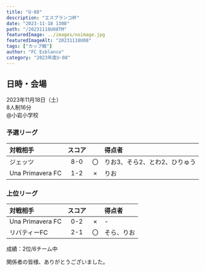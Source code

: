 ```yaml
---
title: "U-08"
description: "エスブランコ杯"
date: "2023-11-18 1300"
path: "/20231118U08TM"
featuredImage: ../images/noimage.jpg
featuredImageAlt: "20231118U08"
tags: ["カップ戦"]
author: "FC Esblanco"
category: "2023年度U-08"
---
```


## 日時・会場

2023年11月18日（土）<br>
8人制16分<br>
@小岩小学校

### 予選リーグ

| 対戦相手| スコア |   | 得点者  |
|:----|:------:|:-:|:--------|
| ジェッツ | 8-0 | 〇 |りお3、そら2、とわ2、ひりゅう|
| Una Primavera FC | 1-2 | × |りお|



### 上位リーグ

| 対戦相手| スコア |   | 得点者  |
|:----|:------:|:-:|:--------|
| Una Primavera FC | 0-2 | × |-|
| リバティーFC | 2-1 | 〇 |そら、りお|

成績：2位/6チーム中


関係者の皆様、ありがとうございました。